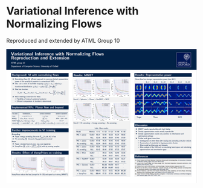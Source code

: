 # Variational Inference with Normalizing Flows 
Reproduced and extended by ATML Group 10

![poster](./pics/poster.png)
